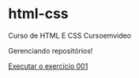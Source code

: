 # html-css
 Curso de HTML E CSS Cursoemvideo

 Gerenciando repositórios!

 <a href="https://yanfelipe9.github.io/html-css/EXERC%C3%8DCIOS/EX001/index.html">Executar o exercício 001
 </a>

